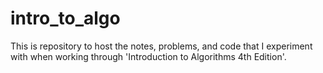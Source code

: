 # intro_to_algo
This is repository to host the notes, problems, and code that I experiment with when working through 'Introduction to Algorithms 4th Edition'. 
